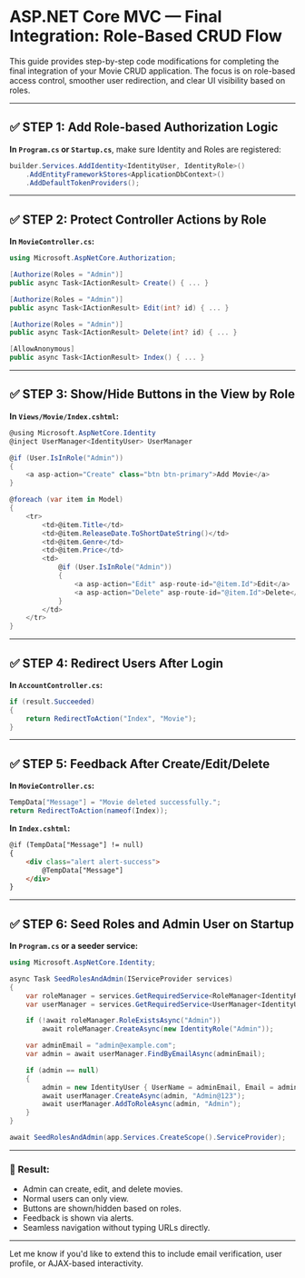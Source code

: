 # ASP.NET Core MVC — Final Integration: Role-Based CRUD Flow

This guide provides step-by-step code modifications for completing the final integration of your Movie CRUD application. The focus is on role-based access control, smoother user redirection, and clear UI visibility based on roles.

---

## ✅ STEP 1: Add Role-based Authorization Logic

**In `Program.cs` or `Startup.cs`**, make sure Identity and Roles are registered:

```csharp
builder.Services.AddIdentity<IdentityUser, IdentityRole>()
    .AddEntityFrameworkStores<ApplicationDbContext>()
    .AddDefaultTokenProviders();
```

---

## ✅ STEP 2: Protect Controller Actions by Role

**In `MovieController.cs`:**

```csharp
using Microsoft.AspNetCore.Authorization;

[Authorize(Roles = "Admin")]
public async Task<IActionResult> Create() { ... }

[Authorize(Roles = "Admin")]
public async Task<IActionResult> Edit(int? id) { ... }

[Authorize(Roles = "Admin")]
public async Task<IActionResult> Delete(int? id) { ... }

[AllowAnonymous]
public async Task<IActionResult> Index() { ... }
```

---

## ✅ STEP 3: Show/Hide Buttons in the View by Role

**In `Views/Movie/Index.cshtml`:**

```csharp
@using Microsoft.AspNetCore.Identity
@inject UserManager<IdentityUser> UserManager

@if (User.IsInRole("Admin"))
{
    <a asp-action="Create" class="btn btn-primary">Add Movie</a>
}

@foreach (var item in Model)
{
    <tr>
        <td>@item.Title</td>
        <td>@item.ReleaseDate.ToShortDateString()</td>
        <td>@item.Genre</td>
        <td>@item.Price</td>
        <td>
            @if (User.IsInRole("Admin"))
            {
                <a asp-action="Edit" asp-route-id="@item.Id">Edit</a> |
                <a asp-action="Delete" asp-route-id="@item.Id">Delete</a>
            }
        </td>
    </tr>
}
```

---

## ✅ STEP 4: Redirect Users After Login

**In `AccountController.cs`:**

```csharp
if (result.Succeeded)
{
    return RedirectToAction("Index", "Movie");
}
```

---

## ✅ STEP 5: Feedback After Create/Edit/Delete

**In `MovieController.cs`:**

```csharp
TempData["Message"] = "Movie deleted successfully.";
return RedirectToAction(nameof(Index));
```

**In `Index.cshtml`:**

```html
@if (TempData["Message"] != null)
{
    <div class="alert alert-success">
        @TempData["Message"]
    </div>
}
```

---

## ✅ STEP 6: Seed Roles and Admin User on Startup

**In `Program.cs` or a seeder service:**

```csharp
using Microsoft.AspNetCore.Identity;

async Task SeedRolesAndAdmin(IServiceProvider services)
{
    var roleManager = services.GetRequiredService<RoleManager<IdentityRole>>();
    var userManager = services.GetRequiredService<UserManager<IdentityUser>>();

    if (!await roleManager.RoleExistsAsync("Admin"))
        await roleManager.CreateAsync(new IdentityRole("Admin"));

    var adminEmail = "admin@example.com";
    var admin = await userManager.FindByEmailAsync(adminEmail);

    if (admin == null)
    {
        admin = new IdentityUser { UserName = adminEmail, Email = adminEmail };
        await userManager.CreateAsync(admin, "Admin@123");
        await userManager.AddToRoleAsync(admin, "Admin");
    }
}

await SeedRolesAndAdmin(app.Services.CreateScope().ServiceProvider);
```

---

### 🎯 Result:
- Admin can create, edit, and delete movies.
- Normal users can only view.
- Buttons are shown/hidden based on roles.
- Feedback is shown via alerts.
- Seamless navigation without typing URLs directly.

---

Let me know if you'd like to extend this to include email verification, user profile, or AJAX-based interactivity.
